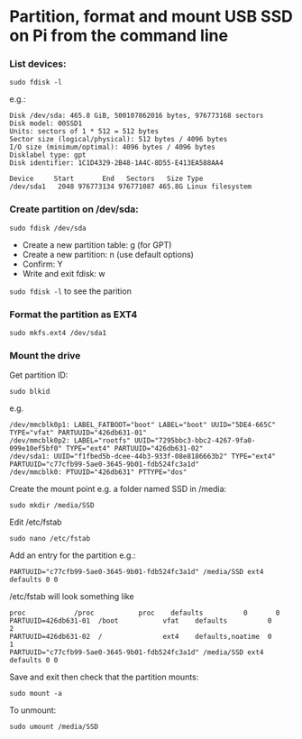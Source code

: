 # Partition, format and mount USB SSD on Pi from the command line
### List devices:
```
sudo fdisk -l
```
e.g.:
```
Disk /dev/sda: 465.8 GiB, 500107862016 bytes, 976773168 sectors
Disk model: 00SSD1
Units: sectors of 1 * 512 = 512 bytes
Sector size (logical/physical): 512 bytes / 4096 bytes
I/O size (minimum/optimal): 4096 bytes / 4096 bytes
Disklabel type: gpt
Disk identifier: 1C1D4329-2B48-1A4C-8D55-E413EA588AA4

Device     Start       End   Sectors   Size Type
/dev/sda1   2048 976773134 976771087 465.8G Linux filesystem
```
### Create partition on /dev/sda:
```
sudo fdisk /dev/sda
```
- Create a new partition table: g (for GPT)
- Create a new partition: n (use default options)
- Confirm: Y
- Write and exit fdisk: w

`sudo fdisk -l` to see the parition
### Format the partition as EXT4
```
sudo mkfs.ext4 /dev/sda1
```
### Mount the drive
Get partition ID:
```
sudo blkid
```
e.g.
```
/dev/mmcblk0p1: LABEL_FATBOOT="boot" LABEL="boot" UUID="5DE4-665C" TYPE="vfat" PARTUUID="426db631-01"
/dev/mmcblk0p2: LABEL="rootfs" UUID="7295bbc3-bbc2-4267-9fa0-099e10ef5bf0" TYPE="ext4" PARTUUID="426db631-02"
/dev/sda1: UUID="f1fbed5b-dcee-44b3-933f-08e8186663b2" TYPE="ext4" PARTUUID="c77cfb99-5ae0-3645-9b01-fdb524fc3a1d"
/dev/mmcblk0: PTUUID="426db631" PTTYPE="dos"
```
Create the mount point e.g. a folder named SSD in /media:
```
sudo mkdir /media/SSD
```
Edit /etc/fstab
```
sudo nano /etc/fstab
```
Add an entry for the partition e.g.:
```
PARTUUID="c77cfb99-5ae0-3645-9b01-fdb524fc3a1d" /media/SSD ext4 defaults 0 0
```
/etc/fstab will look something like
```
proc            /proc           proc    defaults          0       0
PARTUUID=426db631-01  /boot           vfat    defaults          0       2
PARTUUID=426db631-02  /               ext4    defaults,noatime  0       1
PARTUUID="c77cfb99-5ae0-3645-9b01-fdb524fc3a1d" /media/SSD ext4 defaults 0 0
```
Save and exit then check that the partition mounts:
```
sudo mount -a
```
To unmount:
```
sudo umount /media/SSD
```
